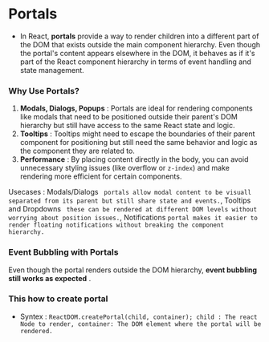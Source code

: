# Portals

- In React, **portals** provide a way to render children into a different part of the DOM that exists outside the main component hierarchy. Even though the portal's content appears elsewhere in the DOM, it behaves as if it's part of the React component hierarchy in terms of event handling and state management.


### Why Use Portals?

1. **Modals, Dialogs, Popups** : Portals are ideal for rendering components like modals that need to be positioned outside their parent's DOM hierarchy but still have access to the same React state and logic.
2. **Tooltips** : Tooltips might need to escape the boundaries of their parent component for positioning but still need the same behavior and logic as the component they are related to.
3. **Performance** : By placing content directly in the body, you can avoid unnecessary styling issues (like overflow or `z-index`) and make rendering more efficient for certain components.

Usecases : Modals/Dialogs ` portals allow modal content to be visuall separated from its parent but still share state and events.`, Tooltips and Dropdowns ` these can be rendered at different DOM levels without worrying about position issues.`, Notifications   `portal makes it easier to render floating notifications without breaking the component hierarchy.`


### Event Bubbling with Portals

Even though the portal renders outside the DOM hierarchy,  **event bubbling still works as expected** .


### This how to create portal

- Syntex : `ReactDOM.createPortal(child, container); child : The react Node to render, container: The DOM element where the portal will be rendered.`
